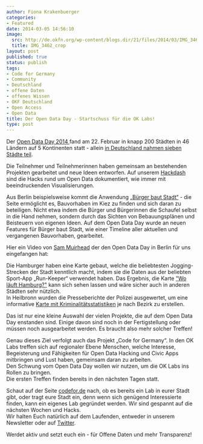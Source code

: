 ```yaml
---
author: Fiona Krakenbuerger
categories:
- Featured
date: 2014-03-05 14:56:10
image:
  src: http://de.okfn.org/wp-content/blogs.dir/21/files/2014/03/IMG_3462_crop.jpg
  title: IMG_3462_crop
layout: post
published: true
status: publish
tags:
- Code for Germany
- Community
- Deutschland
- offene Daten
- offenes Wissen
- OKF Deutschland
- Open Access
- Open Data
title: Der Open Data Day - Startschuss für die OK Labs!
type: post
---
```


Der [Open Data Day 2014 ](http://opendataday.org)fand am 22. Februar in knapp 200 Städten in 46 Ländern auf 5 Kontinenten statt - allein [in Deutschland nahmen sieben Städte teil](http://de.opendataday.org).

Die Teilnehmer und Teilnehmerinnen haben gemeinsam an bestehenden Projekten gearbeitet und neue Ideen entworfen. Auf unserem [Hackdash](http://odd14.hackdash.org) sind die Hacks rund um Open Data dokumentiert, wie immer mit beeindruckenden Visualisierungen.

Aus Berlin beispielsweise kommt die Anwendung „[Bürger baut Stadt“](http://blog.buergerbautstadt.de) - die Seite ermöglicht es, Bauvorhaben im Kiez zu finden und sich daran zu beteiligen. Nicht etwa indem die Bürger und Bürgerinnen die Schaufel selbst in die Hand nehmen, sondern durch das Sichten von Bebauungsplänen und Beisteuern von eigenen Ideen. Auf dem Open Data Day wurde an neuen Features für Bürger baut Stadt, wie einer Timeline aller aktuellen und vergangenen Bauvorhaben, gearbeitet.

Hier ein Video von [Sam Muirhead](http://www.cameralibre.cc) der den Open Data Day in Berlin für uns eingefangen hat:

Die Hamburger haben eine Karte gebaut, welche die beliebtesten Jogging-Strecken der Stadt kenntlich macht, indem sie die Daten aus der beliebten Sport-App „Run-Keeper“ verwendet haben. Das Ergebnis, die Karte ["Wo läuft Hamburg?"](http://a.tiles.mapbox.com/v3/akeem.je0fi529/page.html#12/53.5649/9.9938) kann sich sehen lassen und wäre sicher auch in anderen Städten sehr nützlich.  
In Heilbronn wurden die Presseberichte der Polizei ausgewertet, um eine informative [Karte mit Kriminalitätsstatistiken](http://opendata-heilbronn.github.io/crimemap/) je nach Bezirk zu erstellen.

Das ist nur eine kleine Auswahl der vielen Projekte, die auf dem Open Data Day enstanden sind. Einige davon sind noch in der Fertigstellung oder müssen noch ausgearbeitet werden. Es braucht also mehr solcher Treffen!

Genau dieses Ziel verfolgt auch das Projekt „Code for Germany“. In den OK Labs treffen sich auf regionaler Ebene Menschen, welche Interesse, Begeisterung und Fähigkeiten für Open Data Hacking und Civic Apps mitbringen und Lust haben, gemeinsam daran zu arbeiten.  
Den Schwung vom Open Data Day wollen wir nutzen, um die OK Labs ins Rollen zu bringen.  
Die ersten Treffen finden bereits in den nächsten Tagen statt.

Schaut auf der Seite [codefor.de](http://codefor.de) nach, ob es bereits ein Lab in eurer Stadt gibt, oder tragt eure Stadt ein, denn wenn sich genügend Interessierte finden, kann ein eigenes Lab gegründet werden. Wir sind gespannt auf die nächsten Wochen und Hacks.  
Wir halten Euch natürlich auf dem Laufenden, entweder in unserem Newsletter oder auf [Twitter](https://twitter.com/codeforde).

Werdet aktiv und setzt euch ein - für Offene Daten und mehr Transparenz!